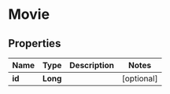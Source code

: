 
# Movie

## Properties
Name | Type | Description | Notes
------------ | ------------- | ------------- | -------------
**id** | **Long** |  |  [optional]



